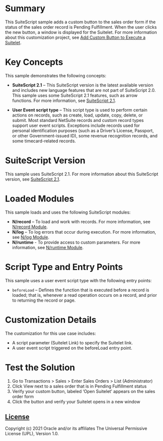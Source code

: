 # Summary
This SuiteScript sample adds a custom button to the sales order form if the status of the sales order record is Pending Fulfillment. When the user clicks the new button, a window is displayed for the Suitelet. For more information about this customization project, see [Add Custom Button to Execute a Suitelet](https://docs.oracle.com/en/cloud/saas/netsuite/ns-online-help/section_157169557654.html#:~:text=Go%20to%20Customization%20%3E%20Scripts%20%3E%20Script,when%20the%20button%20is%20clicked.). 

# Key Concepts
This sample demonstrates the following concepts:

* **SuiteScript 2.1** – This SuiteScript version is the latest available version and includes new language features that are not part of SuiteScript 2.0. This sample uses some SuiteScript 2.1 features, such as arrow functions. For more information, see [SuiteScript 2.1](https://docs.oracle.com/en/cloud/saas/netsuite/ns-online-help/chapter_156042690639.html#SuiteScript-2.1).

* **User Event script type** – This script type is used to perform certain actions on records, such as create, load, update, copy, delete, or submit. Most standard NetSuite records and custom record types support user event scripts. Exceptions include records used for personal identification purposes (such as a Driver’s License, Passport, or other Government-issued ID), some revenue recognition records, and some timecard-related records.

# SuiteScript Version
This sample uses SuiteScript 2.1. For more information about this SuiteScript version, see [SuiteScript 2.1](https://docs.oracle.com/en/cloud/saas/netsuite/ns-online-help/chapter_156042690639.html#SuiteScript-2.1).

# Loaded Modules
This sample loads and uses the following SuiteScript modules:

* **N/record** – To load and work with records. For more information, see [N/record Module](https://docs.oracle.com/en/cloud/saas/netsuite/ns-online-help/section_4267255811.html#N%2Frecord-Module).
* **N/log** – To log errors that occur during execution. For more information, see [N/log Module](https://docs.oracle.com/en/cloud/saas/netsuite/ns-online-help/section_4574548135.html#N%2Flog-Module).
* **N/runtime** - To provide access to custom parameters. For more information, see [N/runtime Module](https://docs.oracle.com/en/cloud/saas/netsuite/ns-online-help/section_4296359529.html#N%2Fruntime-Module).

# Script Type and Entry Points
This sample uses a user event script type with the following entry points: 

* `beforeLoad` – Defines the function that is executed before a record is loaded; that is, whenever a read operation occurs on a record, and prior to returning the record or page.

# Customization Details
The customization for this use case includes: 
* A script parameter (Suitelet Link) to specify the Suitelet link.
* A user event script triggered on the beforeLoad entry point.

# Test the Solution
1. Go to Transactions > Sales > Enter Sales Orders > List (Administrator)
2. Click View next to a sales order that is in Pending Fulfillment status
3. Verify your custom button, labeled ‘Open Suitelet’ appears on the sales order form
4. Click the button and verify your Suitelet opens in a new window

## [License](./LICENSE.txt)
Copyright (c) 2021 Oracle and/or its affiliates The Universal Permissive License (UPL), Version 1.0.

